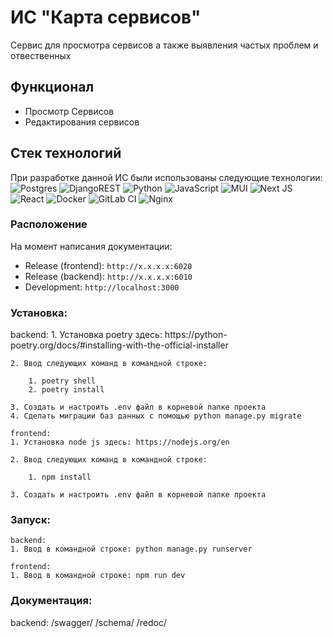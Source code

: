 # ИС "Карта сервисов"

Сервис для просмотра сервисов а также выявления частых проблем и отвественных

## Функционал

- Просмотр Сервисов
- Редактирования сервисов


## Стек технологий

При разработке данной ИС были использованы следующие технологии:
![Postgres](https://img.shields.io/badge/postgres-%23316192.svg?style=for-the-badge&logo=postgresql&logoColor=white)
![DjangoREST](https://img.shields.io/badge/DJANGO-REST-ff1709?style=for-the-badge&logo=django&logoColor=white&color=ff1709&labelColor=gray)
![Python](https://img.shields.io/badge/python-3670A0?style=for-the-badge&logo=python&logoColor=ffdd54)
![JavaScript](https://img.shields.io/badge/javascript-%23323330.svg?style=for-the-badge&logo=javascript&logoColor=%23F7DF1E)
![MUI](https://img.shields.io/badge/MUI-%230081CB.svg?style=for-the-badge&logo=mui&logoColor=white)
![Next JS](https://img.shields.io/badge/Next-black?style=for-the-badge&logo=next.js&logoColor=white)
![React](https://img.shields.io/badge/react-%2320232a.svg?style=for-the-badge&logo=react&logoColor=%2361DAFB)
![Docker](https://img.shields.io/badge/docker-%230db7ed.svg?style=for-the-badge&logo=docker&logoColor=white)
![GitLab CI](https://img.shields.io/badge/gitlab%20ci-%23181717.svg?style=for-the-badge&logo=gitlab&logoColor=white)
![Nginx](https://img.shields.io/badge/nginx-%23009639.svg?style=for-the-badge&logo=nginx&logoColor=white)


### Расположение

На момент написания документации:

* Release (frontend): ```http://x.x.x.x:6020```
* Release (backend): ```http://x.x.x.x:6010```
* Development: ```http://localhost:3000```

<h3>Установка:</h3>
    backend:
    1. Установка poetry здесь: https://python-poetry.org/docs/#installing-with-the-official-installer

    2. Ввод следующих команд в командной строке:

        1. poetry shell
        2. poetry install

    3. Создать и настроить .env файл в корневой папке проекта
    4. Сделать миграции баз данных с помощью python manage.py migrate

    frontend:
    1. Установка node js здесь: https://nodejs.org/en

    2. Ввод следующих команд в командной строке:

        1. npm install

    3. Создать и настроить .env файл в корневой папке проекта
<h3>Запуск:</h3>

    backend:
    1. Ввод в командной строке: python manage.py runserver

    frontend:
    1. Ввод в командной строке: npm run dev

<h3>Документация:</h3>
    backend:
    /swagger/
    /schema/
    /redoc/
